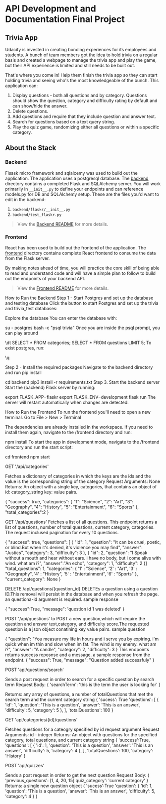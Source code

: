 # API Development and Documentation Final Project

## Trivia App

Udacity is invested in creating bonding experiences for its employees and students. A bunch of team members got the idea to hold trivia on a regular basis and created a webpage to manage the trivia app and play the game, but their API experience is limited and still needs to be built out.

That's where you come in! Help them finish the trivia app so they can start holding trivia and seeing who's the most knowledgeable of the bunch. This application can:

1. Display questions - both all questions and by category. Questions should show the question, category and difficulty rating by default and can show/hide the answer.
2. Delete questions.
3. Add questions and require that they include question and answer text.
4. Search for questions based on a text query string.
5. Play the quiz game, randomizing either all questions or within a specific category.

## About the Stack

### Backend

Flsask micro framework and sqlalcemy was used to build out the application. The application uses a postgresql database. The [backend](./backend/README.md) directory contains a completed Flask and SQLAlchemy server. You will work primarily in `__init__.py` to define your endpoints and can reference models.py for DB and SQLAlchemy setup. These are the files you'd want to edit in the backend:

1. `backend/flaskr/__init__.py`
2. `backend/test_flaskr.py`

> View the [Backend README](./backend/README.md) for more details.

### Frontend

 React has been used to build out the frontend of the application. The [frontend](./frontend/README.md) directory contains complete React frontend to consume the data from the Flask server. 

By making notes ahead of time, you will practice the core skill of being able to read and understand code and will have a simple plan to follow to build out the endpoints of your backend API.

> View the [Frontend README](./frontend/README.md) for more details.

How to Run the Backend
Step 1 - Start Postgres and set up the database and testing database
Click the button to start Postgres and set up the trivia and trivia_test databases:

Explore the database
You can enter the database with:


su - postgres bash -c "psql trivia"
Once you are inside the psql prompt, you can play around


\dt
SELECT * FROM categories;
SELECT * FROM questions LIMIT 5;
To exist postgres, run:


\q

Step 2 - Install the required packages
Navigate to the backend directory and run pip install


cd backend
pip3 install -r requirements.txt
Step 3. Start the backend server
Start the (backend) Flask server by running:


export FLASK_APP=flaskr
export FLASK_ENV=development
flask run
The server will restart automatically when changes are detected.

How to Run the Frontend
To run the frontend you'll need to open a new terminal. Go to File > New > Terminal

The dependencies are already installed in the workspace. If you need to install them again, navigate to the /frontend directory and run:


npm install
To start the app in development mode, navigate to the /frontend directory and run the start script:


cd frontend
npm start

GET '/api/categories'

Fetches a dictionary of categories in which the keys are the ids and the value is the corresponding string of the category
Request Arguments: None
Returns: An object with a single key, categories, that contains an object of id: category_string key: value pairs.

{
    "success": true,
    "categories": 
    {
    "1": "Science",
    "2": "Art",
    "3": "Geography",
    "4": "History",
    "5": "Entertainment",
    "6": "Sports"
    },
    "total_categories":2
}

GET '/api/questions'
Fetches a list of all questions. This endpoint returns a list of questions, number of total questions, current category, categories. The request inclused pagination for every 10 questions.

{
            "success": true,
            "questions": [
                {
                    "id": 1,
                    "question": "It can be cruel, poetic, or blind.But when it's denied, it's violence you may find",
                    "answer": "Justics",
                    "category": 3,
                    "difficulty": 3
                },
                {
                    "id": 2,
                    "question": "I Speak without a mouth and hear without ears. i have no body, but i come alive with wind. what am i?",
                    "answer":"An echo",
                    "category": 1,
                    "difficulty": 2
                }]
            "total_questions": 1,
            "categories": {
                '1' : "Science",
                '2' : "Art",
                '3' : "Geography",
                '4' : "History",
                '5' : "Entertainment",
                '6' : "Sports"
            },
            "current_category": None
        }

DELETE /api/questions/{question_id}
DELETEs a question using a question ID.This removal will persist in the database and when you refresh the page. an questiona-id argument is required. sample response

{
            "success":True,
            "message": 'question id 1 was deleted' 
        }

POST '/api/questions'
to POST a new question,which will require the question and answer text,category, and difficulty score.The requested question is a json object conatining key value pairs.
sample question

 {
            "question": "You measure my life in hours and i serve you by expiring. i'm quick when im thin and slow when im fat. The wind is my enemy. what am i?",
            "answer": "A candle",
            "category": 2,
            "difficulty": 3
        } 
 This endpoints returns success reposnse and a message. a sample response from the endpoint. 
{
                "success": True,
                "message": "Question added successfuly"
            }

POST 'api/questions/search'

Sends a post request in order to search for a specific question by search term
Request Body:
{
    'searchTerm': 'this is the term the user is looking for'
}

Returns: any array of questions, a number of totalQuestions that met the search term and the current category string
{
    'sucess': True
    'questions': [
        {
            'id': 1,
            'question': 'This is a question',
            'answer': 'This is an answer',
            'difficulty': 5,
            'category': 5
        },
    ],
    'totalQuestions': 100
}

GET 'api/categories/{id}/questions'

Fetches questions for a cateogry specified by id request argument
Request Arguments: id - integer
Returns: An object with questions for the specified category, total questions, and current category string
{
    'success':True,
    'questions': [
        {
            'id': 1,
            'question': 'This is a question',
            'answer': 'This is an answer',
            'difficulty': 5,
            'category': 4
        },
    ],
    'totalQuestions': 100,
    'category': 'History'
}

POST 'api/quizzes'

Sends a post request in order to get the next question
Request Body:
{
    'previous_questions': [1, 4, 20, 15]
    quiz_category': 'current category'
 }
Returns: a single new question object
{
    'sucess':True
    'question': {
        'id': 1,
        'question': 'This is a question',
        'answer': 'This is an answer',
        'difficulty': 5,
        'category': 4
    }
}

